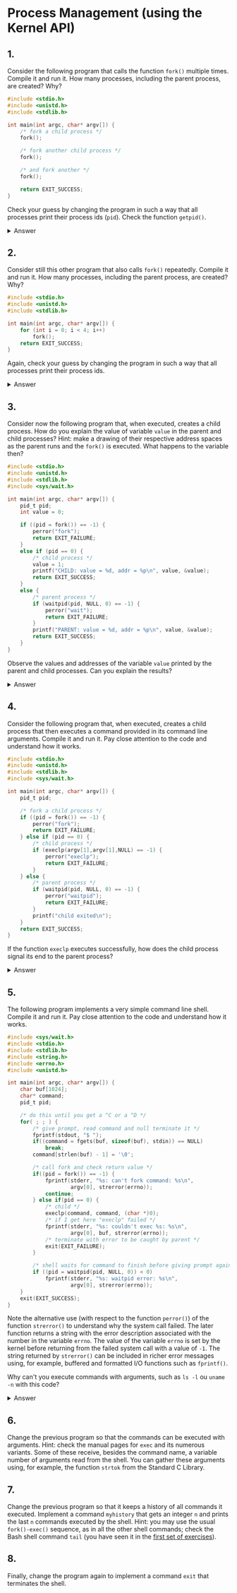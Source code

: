 # Process Management (using the Kernel API)

## 1.

Consider the following program that calls the function `fork()` multiple times.
Compile it and run it.
How many processes, including the parent process, are created?
Why?

```c
#include <stdio.h>
#include <unistd.h>
#include <stdlib.h>

int main(int argc, char* argv[]) {
    /* fork a child process */
    fork();

    /* fork another child process */
    fork();

    /* and fork another */
    fork();

    return EXIT_SUCCESS;
}
```

Check your guess by changing the program in such a way that all processes print their
process ids (`pid`).
Check the function `getpid()`.

<details>
    <summary>Answer</summary>

Eight processes.
When the program is first ran there is only one process.
After the first `fork`, which is only called by one process, there are two.
The second `fork` is called by both processes, generating two more.
The third `fork` is called by all four processes, so we end up with eight.
</details>

## 2.

Consider still this other program that also calls `fork()` repeatedly.
Compile it and run it.
How many processes, including the parent process, are created?
Why?

```c
#include <stdio.h>
#include <unistd.h>
#include <stdlib.h>

int main(int argc, char* argv[]) {
    for (int i = 0; i < 4; i++)
        fork();
    return EXIT_SUCCESS;
}
```

Again, check your guess by changing the program in such a way that all processes print their process ids.

<details>
    <summary>Answer</summary>

Sixteen processes.
The amount of processes is doubled each iteration of the loop.
There are four iterations and we start with one process, so 1×2×2×2×2 = 2⁴ = 16.
</details>

## 3.

Consider now the following program that, when executed, creates a child process.
How do you explain the value of variable `value` in the parent and child processes?
Hint: make a drawing of their respective address spaces as the parent runs and the `fork()` is executed.
What happens to the variable then?

```c
#include <stdio.h>
#include <unistd.h>
#include <stdlib.h>
#include <sys/wait.h>

int main(int argc, char* argv[]) {
    pid_t pid;
    int value = 0;

    if ((pid = fork()) == -1) {
        perror("fork");
        return EXIT_FAILURE;
    }
    else if (pid == 0) {
        /* child process */
        value = 1;
        printf("CHILD: value = %d, addr = %p\n", value, &value);
        return EXIT_SUCCESS;
    }
    else {
        /* parent process */
        if (waitpid(pid, NULL, 0) == -1) {
            perror("wait");
            return EXIT_FAILURE;
        }
        printf("PARENT: value = %d, addr = %p\n", value, &value);
        return EXIT_SUCCESS;
    }
}
```

Observe the values and addresses of the variable `value` printed by the parent and child processes.
Can you explain the results?

<details>
    <summary>Answer</summary>

```console
$ ./3.out
CHILD: value = 1, addr = 0x7fffc94058f0
PARENT: value = 0, addr = 0x7fffc94058f0
```

The variables from the parent process are copied to the child process when `fork` is called, but these variables will then refer to different places in memory in different processes.
So when `value` is changed in the child process, it is not changed in the parent process.

The printed addresses seem to be the same because these addresses are virtual and point to the same value within one process' addressable space, but not to the same value in physical memory.
</details>

## 4.

Consider the following program that, when executed, creates a child process that then executes a command provided in its command line arguments.
Compile it and run it.
Pay close attention to the code and understand how it works.

```c
#include <stdio.h>
#include <unistd.h>
#include <stdlib.h>
#include <sys/wait.h>

int main(int argc, char* argv[]) {
    pid_t pid;

    /* fork a child process */
    if ((pid = fork()) == -1) {
        perror("fork");
        return EXIT_FAILURE;
    } else if (pid == 0) {
        /* child process */
        if (execlp(argv[1],argv[1],NULL) == -1) {
            perror("execlp");
            return EXIT_FAILURE;
        }
    } else {
        /* parent process */
        if (waitpid(pid, NULL, 0) == -1) {
            perror("waitpid");
            return EXIT_FAILURE;
        }
        printf("child exited\n");
    }
    return EXIT_SUCCESS;
}
```

If the function `execlp` executes successfully, how does the child process signal its end to the parent process?

<details>
    <summary>Answer</summary>

`execlp` will replace all the code from the child process to whatever executable the user specifies, so when the `main` function of that process returns the process terminates and the parent is notified via the `wait` function.
</details>

## 5.

The following program implements a very simple command line shell.
Compile it and run it.
Pay close attention to the code and understand how it works.

```c
#include <sys/wait.h>
#include <stdio.h>
#include <stdlib.h>
#include <string.h>
#include <errno.h>
#include <unistd.h>

int main(int argc, char* argv[]) {
    char buf[1024];
    char* command;
    pid_t pid;

    /* do this until you get a ^C or a ^D */
    for( ; ; ) {
        /* give prompt, read command and null terminate it */
        fprintf(stdout, "$ ");
        if((command = fgets(buf, sizeof(buf), stdin)) == NULL)
            break;
        command[strlen(buf) - 1] = '\0';

        /* call fork and check return value */
        if((pid = fork()) == -1) {
            fprintf(stderr, "%s: can't fork command: %s\n",
                    argv[0], strerror(errno));
            continue;
        } else if(pid == 0) {
            /* child */
            execlp(command, command, (char *)0);
            /* if I get here "execlp" failed */
            fprintf(stderr, "%s: couldn't exec %s: %s\n",
                    argv[0], buf, strerror(errno));
            /* terminate with error to be caught by parent */
            exit(EXIT_FAILURE);
        }

        /* shell waits for command to finish before giving prompt again */
        if ((pid = waitpid(pid, NULL, 0)) < 0)
            fprintf(stderr, "%s: waitpid error: %s\n",
                    argv[0], strerror(errno));
    }
    exit(EXIT_SUCCESS);
}
```

Note the alternative use (with respect to the function `perror()`) of the function `strerror()` to understand why the system call failed.
The later function returns a string with the error description associated with the number in the variable `errno`.
The value of the variable `errno` is set by the kernel before returning from the failed system call with a value of `-1`.
The string returned by `strerror()` can be included in richer error messages using, for example, buffered and formatted I/O functions such as `fprintf()`.

Why can't you execute commands with arguments, such as `ls -l` ou `uname -n` with this code?

<details>
    <summary>Answer</summary>

Because the `exec` family of functions interpret the first argument as a path to the executable that will be called.
Command line arguments must be passed in through other function arguments, one at a time.
</details>

## 6.

Change the previous program so that the commands can be executed with arguments.
Hint: check the manual pages for `exec` and its numerous variants.
Some of these receive, besides the command name, a variable number of arguments read from the shell.
You can gather these arguments using, for example, the function `strtok` from the Standard C Library.

## 7.

Change the previous program so that it keeps a history of all commands it executed.
Implement a command `myhistory` that gets an integer `n` and prints the last `n` commands executed by the shell.
Hint: you may use the usual `fork()-exec()` sequence, as in all the other shell commands; check the Bash shell command `tail` (you have seen it in the [first set of exercises](/f0/)).

## 8.

Finally, change the program again to implement a command `exit` that terminates the shell.
